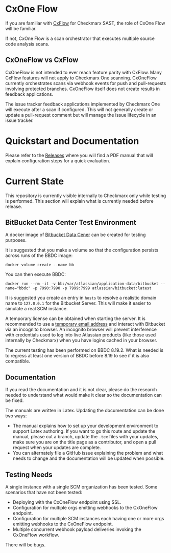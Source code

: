 # CxOne Flow

If you are familiar with [CxFlow](https://github.com/checkmarx-ltd/cx-flow) for Checkmarx SAST, the role of CxOne Flow will be familiar.  

If not, CxOne Flow is a scan orchestrator that executes multiple source code analysis scans.  

## CxOneFlow vs CxFlow

CxOneFlow is not intended to ever reach feature parity with CxFlow.  Many CxFlow features will not apply to Checkmarx One scanning.  CxOneFlow currently orchestrates scans via webhook events for push and pull-requests involving protected branches.  CxOneFlow
itself does not create results in feedback applications.

The issue tracker feedback applications implemented by Checkmarx One will execute after
a scan if configured.  This will not generally create or update a pull-request comment
but will manage the issue lifecycle in an issue tracker.


# Quickstart and Documentation

Please refer to the [Releases](https://github.com/checkmarx-ts/cxone-flow/releases) where you will find a PDF manual that will explain configuration steps for a quick evaluation.


# Current State

This repository is currently visible internally to Checkmarx only while testing is performed. This section will explain what is currently needed
before release.

## BitBucket Data Center Test Environment

A docker image of [Bitbucket Data Cener](https://hub.docker.com/r/atlassian/bitbucket) can be created for testing purposes.

It is suggested that you make a volume so that the configuration persists across runs of the BBDC image:

`docker volume create --name bb`

You can then execute BBDC:

`docker run --rm -it -v bb:/var/atlassian/application-data/bitbucket --name="bbdc" -p 7990:7990 -p 7999:7999 atlassian/bitbucket:latest`

It is suggested you create an entry in `hosts` to resolve a realistic domain name to `127.0.0.1` for the Bitbucket Server.  This
will make it easier to simulate a real SCM instance.

A temporary license can be obtained when starting the server.  It is recommended to use a [temporary email address](https://temp-mail.org/en/) and
interact with Bitbucket via an incognito browser.  An incognito browser will prevent interference with credentials used to log into live Atlassian
products (like those used internally by Checkmarx) when you have logins cached in your browser.

The current testing has been performed on BBDC 8.19.2.  What is needed is to regress at least one version of BBDC before 8.19 to see if it is also
compatible.

## Documentation

If you read the documentation and it is not clear, please do the research needed to understand what would make it clear so the documentation can be fixed.

The manuals are written in Latex.  Updating the documentation can be done two ways:

* The manual explains how to set up your development environment to support Latex authoring.  If you want to go this route and update the manual, please cut a branch, update
the `.tex` files with your updates, make sure you are on the title page as a contributor, and open a pull request when your updates are complete.
* You can alternately file a GitHub issue explaining the problem and what needs to change and the documentation will be updated when possible.


## Testing Needs

A single instance with a single SCM organization has been tested.  Some scenarios that have not been tested:

* Deploying with the CxOneFlow endpoint using SSL.
* Configuration for multiple orgs emitting webhooks to the CxOneFlow endpoint.
* Configuration for multiple SCM instances each having one or more orgs emitting webhooks to the CxOneFlow endpoint.
* Multiple concurrent webhook payload deliveries invoking the CxOneFlow workflow.

There will be bugs.

